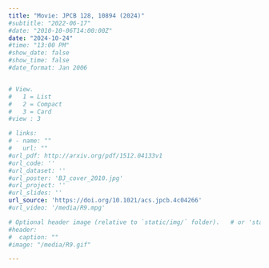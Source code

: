 ```yaml
---
title: "Movie: JPCB 128, 10894 (2024)"
#subtitle: "2022-06-17"
#date: "2010-10-06T14:00:00Z"
date: "2024-10-24"
#time: "13:00 PM"
#show_date: false
#show_time: false
#date_format: Jan 2006


# View.
#   1 = List
#   2 = Compact
#   3 = Card
#view : 3

# links:
# - name: ""
#   url: ""
#url_pdf: http://arxiv.org/pdf/1512.04133v1
#url_code: ''
#url_dataset: ''
#url_poster: 'BJ_cover_2010.jpg'
#url_project: ''
#url_slides: ''
url_source: 'https://doi.org/10.1021/acs.jpcb.4c04266'
#url_video: '/media/R9.mpg'

# Optional header image (relative to `static/img/` folder).   # or 'static/media' folder ?
#header:
#  caption: ""
#image: "/media/R9.gif"

---
```



